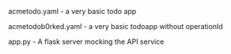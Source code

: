 acmetodo.yaml - a very basic todo app

acmetodob0rked.yaml - a very basic todoapp without operationId 

app.py - A flask server mocking the API service



